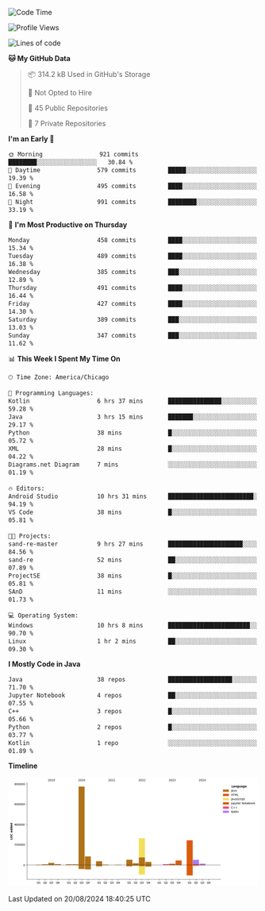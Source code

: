 <!--START_SECTION:waka-->
![Code Time](http://img.shields.io/badge/Code%20Time-531%20hrs%2035%20mins-blue)

![Profile Views](http://img.shields.io/badge/Profile%20Views-28-blue)

![Lines of code](https://img.shields.io/badge/From%20Hello%20World%20I%27ve%20Written-1.7%20million%20lines%20of%20code-blue)

**🐱 My GitHub Data** 

> 📦 314.2 kB Used in GitHub's Storage 
 > 
> 🚫 Not Opted to Hire
 > 
> 📜 45 Public Repositories 
 > 
> 🔑 7 Private Repositories 
 > 
**I'm an Early 🐤** 

```text
🌞 Morning                921 commits         ████████░░░░░░░░░░░░░░░░░   30.84 % 
🌆 Daytime                579 commits         █████░░░░░░░░░░░░░░░░░░░░   19.39 % 
🌃 Evening                495 commits         ████░░░░░░░░░░░░░░░░░░░░░   16.58 % 
🌙 Night                  991 commits         ████████░░░░░░░░░░░░░░░░░   33.19 % 
```
📅 **I'm Most Productive on Thursday** 

```text
Monday                   458 commits         ████░░░░░░░░░░░░░░░░░░░░░   15.34 % 
Tuesday                  489 commits         ████░░░░░░░░░░░░░░░░░░░░░   16.38 % 
Wednesday                385 commits         ███░░░░░░░░░░░░░░░░░░░░░░   12.89 % 
Thursday                 491 commits         ████░░░░░░░░░░░░░░░░░░░░░   16.44 % 
Friday                   427 commits         ████░░░░░░░░░░░░░░░░░░░░░   14.30 % 
Saturday                 389 commits         ███░░░░░░░░░░░░░░░░░░░░░░   13.03 % 
Sunday                   347 commits         ███░░░░░░░░░░░░░░░░░░░░░░   11.62 % 
```


📊 **This Week I Spent My Time On** 

```text
🕑︎ Time Zone: America/Chicago

💬 Programming Languages: 
Kotlin                   6 hrs 37 mins       ███████████████░░░░░░░░░░   59.28 % 
Java                     3 hrs 15 mins       ███████░░░░░░░░░░░░░░░░░░   29.17 % 
Python                   38 mins             █░░░░░░░░░░░░░░░░░░░░░░░░   05.72 % 
XML                      28 mins             █░░░░░░░░░░░░░░░░░░░░░░░░   04.22 % 
Diagrams.net Diagram     7 mins              ░░░░░░░░░░░░░░░░░░░░░░░░░   01.19 % 

🔥 Editors: 
Android Studio           10 hrs 31 mins      ████████████████████████░   94.19 % 
VS Code                  38 mins             █░░░░░░░░░░░░░░░░░░░░░░░░   05.81 % 

🐱‍💻 Projects: 
sand-re-master           9 hrs 27 mins       █████████████████████░░░░   84.56 % 
sand-re                  52 mins             ██░░░░░░░░░░░░░░░░░░░░░░░   07.89 % 
ProjectSE                38 mins             █░░░░░░░░░░░░░░░░░░░░░░░░   05.81 % 
SAnD                     11 mins             ░░░░░░░░░░░░░░░░░░░░░░░░░   01.73 % 

💻 Operating System: 
Windows                  10 hrs 8 mins       ███████████████████████░░   90.70 % 
Linux                    1 hr 2 mins         ██░░░░░░░░░░░░░░░░░░░░░░░   09.30 % 
```

**I Mostly Code in Java** 

```text
Java                     38 repos            ██████████████████░░░░░░░   71.70 % 
Jupyter Notebook         4 repos             ██░░░░░░░░░░░░░░░░░░░░░░░   07.55 % 
C++                      3 repos             █░░░░░░░░░░░░░░░░░░░░░░░░   05.66 % 
Python                   2 repos             █░░░░░░░░░░░░░░░░░░░░░░░░   03.77 % 
Kotlin                   1 repo              ░░░░░░░░░░░░░░░░░░░░░░░░░   01.89 % 
```



**Timeline**

![Lines of Code chart](https://raw.githubusercontent.com/phanijsp/phanijsp/main/assets/bar_graph.png)


 Last Updated on 20/08/2024 18:40:25 UTC
<!--END_SECTION:waka-->
